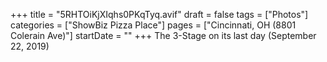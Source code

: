 +++
title = "5RHTOiKjXIqhs0PKqTyq.avif"
draft = false
tags = ["Photos"]
categories = ["ShowBiz Pizza Place"]
pages = ["Cincinnati, OH (8801 Colerain Ave)"]
startDate = ""
+++
The 3-Stage on its last day (September 22, 2019)
